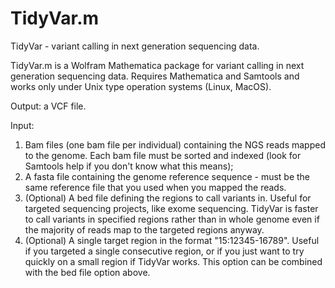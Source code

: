 # TidyVar.m
TidyVar - variant calling in next generation sequencing data.

TidyVar.m is a Wolfram Mathematica package for variant calling in next generation sequencing data. Requires Mathematica and Samtools and works only under Unix type operation systems (Linux, MacOS).

Output:
a VCF file.

Input: 
1) Bam files (one bam file per individual) containing the NGS reads mapped to the genome. Each bam file must be sorted and indexed (look for Samtools help if you don't know what this means); 
2) A fasta file containing the genome reference sequence - must be the same reference file that you used when you mapped the reads.
3) (Optional) A bed file defining the regions to call variants in. Useful for targeted sequencing projects, like exome sequencing. TidyVar is faster to call variants in specified regions rather than in whole genome even if the majority of reads map to the targeted regions anyway.
4) (Optional) A single target region in the format "15:12345-16789". Useful if you targeted a single consecutive region, or if you just want to try quickly on a small region if TidyVar works. This option can be combined with the bed file option above.
